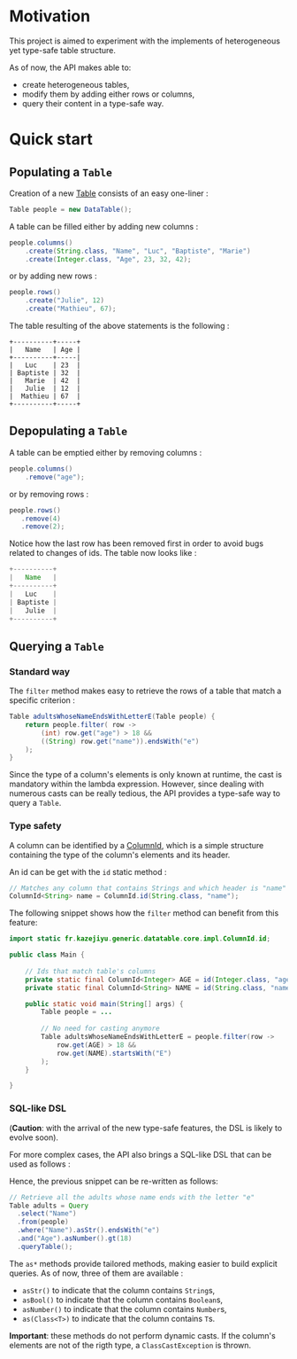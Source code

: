 # Motivation
This project is aimed to experiment with the implements of heterogeneous yet type-safe table structure.

As of now, the API makes able to:

- create heterogeneous tables,
- modify them by adding either rows or columns,
- query their content in a type-safe way. 

# Quick start

## Populating a `Table`

Creation of a new [Table](https://github.com/KazeJiyu/datatable/blob/master/src/main/java/fr/kazejiyu/generic/datatable/core/Table.java) consists of an easy one-liner : 
```java
Table people = new DataTable();
```

A table can be filled either by adding new columns :

```java
people.columns()
    .create(String.class, "Name", "Luc", "Baptiste", "Marie")
    .create(Integer.class, "Age", 23, 32, 42);
```

or by adding new rows : 

```java
people.rows()
    .create("Julie", 12)
    .create("Mathieu", 67);
```
   
The table resulting of the above statements is the following :
```
+----------+-----+
|   Name   | Age |
+----------+-----|
|   Luc    | 23  |
| Baptiste | 32  |
|   Marie  | 42  |
|   Julie  | 12  |
|  Mathieu | 67  |
+----------+-----+
```

## Depopulating a `Table`

A table can be emptied either by removing columns :

```java
people.columns()
    .remove("age");
```

or by removing rows :

```java
people.rows()
   .remove(4)
   .remove(2);
```

Notice how the last row has been removed first in order to avoid bugs related to changes of ids. The table now looks like :

```java
+----------+
|   Name   |
+----------+
|   Luc    |
| Baptiste |
|   Julie  |
+----------+
```

## Querying a `Table`

### Standard way

The `filter` method makes easy to retrieve the rows of a table that match a specific criterion :

```java
Table adultsWhoseNameEndsWithLetterE(Table people) {
    return people.filter( row ->
        (int) row.get("age") > 18 &&
        ((String) row.get("name")).endsWith("e")
    );
}
```

Since the type of a column's elements is only known at runtime, the cast is mandatory within the lambda expression. However, since dealing with numerous casts can be really tedious, the API provides a type-safe way to query a `Table`. 

### Type safety

A column can be identified by a [ColumnId](https://github.com/KazeJiyu/datatable/blob/master/src/main/java/fr/kazejiyu/generic/datatable/core/impl/ColumnIterator.java), which is a simple structure containing the type of the column's elements and its header.

An id can be get with the `id` static method :
```java
// Matches any column that contains Strings and which header is "name"
ColumnId<String> name = ColumnId.id(String.class, "name");
```

The following snippet shows how the `filter` method can benefit from this feature:

```java
import static fr.kazejiyu.generic.datatable.core.impl.ColumnId.id;

public class Main {
	
    // Ids that match table's columns
    private static final ColumnId<Integer> AGE = id(Integer.class, "age");
    private static final ColumnId<String> NAME = id(String.class, "name");

    public static void main(String[] args) {
        Table people = ...
		
        // No need for casting anymore
        Table adultsWhoseNameEndsWithLetterE = people.filter(row ->
            row.get(AGE) > 18 &&
            row.get(NAME).startsWith("E")
        );
    }

}
```

### SQL-like DSL

(__Caution__: with the arrival of the new type-safe features, the DSL is likely to evolve soon).

For more complex cases, the API also brings a SQL-like DSL that can be used as follows :

Hence, the previous snippet can be re-written as follows: 
```java
// Retrieve all the adults whose name ends with the letter "e"
Table adults = Query
  .select("Name")
  .from(people)
  .where("Name").asStr().endsWith("e")
  .and("Age").asNumber().gt(18)
  .queryTable();
```

The `as*` methods provide tailored methods, making easier to build explicit queries. As of now, three of them are available :

- `asStr()` to indicate that the column contains `String`s,
- `asBool()` to indicate that the column contains `Boolean`s,
- `asNumber()` to indicate that the column contains `Number`s,
- `as(Class<T>)` to indicate that the column contains `T`s.

__Important__: these methods do not perform dynamic casts. If the column's elements are not of the rigth type, a `ClassCastException` is thrown.
